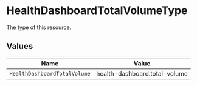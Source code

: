 # HealthDashboardTotalVolumeType

The type of this resource.


## Values

| Name                          | Value                         |
| ----------------------------- | ----------------------------- |
| `HealthDashboardTotalVolume`  | health-dashboard.total-volume |